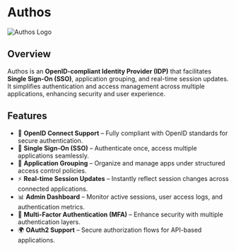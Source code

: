 # Authos

![Authos Logo](https://via.placeholder.com/150)

## Overview
Authos is an **OpenID-compliant Identity Provider (IDP)** that facilitates **Single Sign-On (SSO)**, application grouping, and real-time session updates. It simplifies authentication and access management across multiple applications, enhancing security and user experience.

## Features
- 🔐 **OpenID Connect Support** – Fully compliant with OpenID standards for secure authentication.
- 🔄 **Single Sign-On (SSO)** – Authenticate once, access multiple applications seamlessly.
- 🏢 **Application Grouping** – Organize and manage apps under structured access control policies.
- ⚡ **Real-time Session Updates** – Instantly reflect session changes across connected applications.
- 📊 **Admin Dashboard** – Monitor active sessions, user access logs, and authentication metrics.
- 🔑 **Multi-Factor Authentication (MFA)** – Enhance security with multiple authentication layers.
- 🌍 **OAuth2 Support** – Secure authorization flows for API-based applications.

